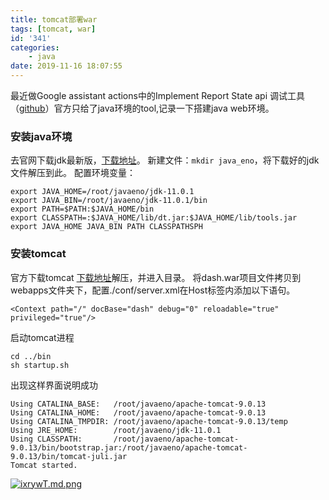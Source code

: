 ```yaml
---
title: tomcat部署war
tags: [tomcat, war]
id: '341'
categories:
    - java
date: 2019-11-16 18:07:55
---
```


最近做Google assistant actions中的Implement Report State api 调试工具（[github](https://github.com/actions-on-google/smart-home-dashboard "github")）官方只给了java环境的tool,记录一下搭建java web环境。

### 安装java环境

去官网下载jdk最新版，[下载地址](https://www.oracle.com/technetwork/java/javase/downloads/jdk11-downloads-5066655.html "下载地址")。 新建文件：`mkdir java_eno`，将下载好的jdk文件解压到此。 配置环境变量：

```shell
export JAVA_HOME=/root/javaeno/jdk-11.0.1
export JAVA_BIN=/root/javaeno/jdk-11.0.1/bin
export PATH=$PATH:$JAVA_HOME/bin
export CLASSPATH=:$JAVA_HOME/lib/dt.jar:$JAVA_HOME/lib/tools.jar
export JAVA_HOME JAVA_BIN PATH CLASSPATHSPH
```

### 安装tomcat

官方下载tomcat [下载地址](http://tomcat.apache.org/ "下载地址")解压，并进入目录。 将dash.war项目文件拷贝到webapps文件夹下，配置./conf/server.xml在Host标签内添加以下语句。

```markup
<Context path="/" docBase="dash" debug="0" reloadable="true" privileged="true"/>
```

启动tomcat进程

```shell
cd ../bin
sh startup.sh
```

出现这样界面说明成功

```shell
Using CATALINA_BASE:   /root/javaeno/apache-tomcat-9.0.13
Using CATALINA_HOME:   /root/javaeno/apache-tomcat-9.0.13
Using CATALINA_TMPDIR: /root/javaeno/apache-tomcat-9.0.13/temp
Using JRE_HOME:        /root/javaeno/jdk-11.0.1
Using CLASSPATH:       /root/javaeno/apache-tomcat-9.0.13/bin/bootstrap.jar:/root/javaeno/apache-tomcat-9.0.13/bin/tomcat-juli.jar
Tomcat started.

```

[![ixrywT.md.png](https://s1.ax1x.com/2018/11/16/ixrywT.md.png)](https://imgchr.com/i/ixrywT)